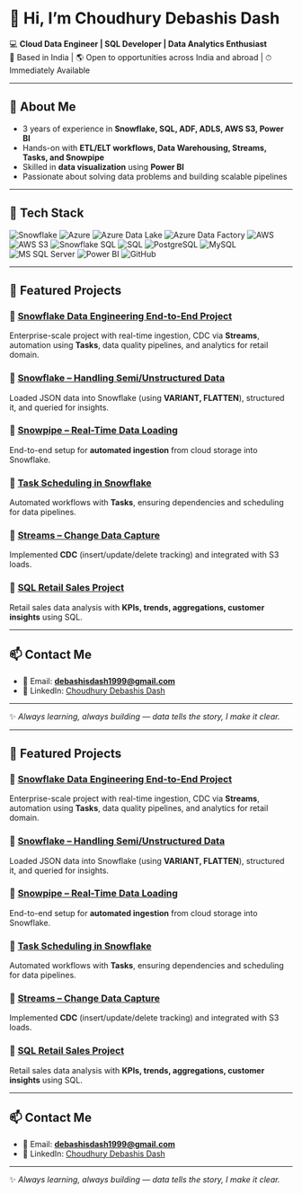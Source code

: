 # 👋 Hi, I’m Choudhury Debashis Dash  

💻 **Cloud Data Engineer | SQL Developer | Data Analytics Enthusiast**  
📍 Based in India | 🌎 Open to opportunities across India and abroad | ⏱ Immediately Available  

---

## 🚀 About Me  

- 3 years of experience in **Snowflake, SQL, ADF, ADLS, AWS S3, Power BI**  
- Hands-on with **ETL/ELT workflows, Data Warehousing, Streams, Tasks, and Snowpipe**  
- Skilled in **data visualization** using **Power BI**  
- Passionate about solving data problems and building scalable pipelines  

---

## 🔧 Tech Stack  

![Snowflake](https://img.shields.io/badge/Snowflake-29B5E8?style=for-the-badge&logo=snowflake&logoColor=white)
![Azure](https://img.shields.io/badge/Azure-0078D4?style=for-the-badge&logo=microsoftazure&logoColor=white)
![Azure Data Lake](https://img.shields.io/badge/Azure%20Data%20Lake-0078D4?style=for-the-badge&logo=microsoft-azure&logoColor=white)
![Azure Data Factory](https://img.shields.io/badge/Azure%20Data%20Factory-0078D4?style=for-the-badge&logo=azure-data-factory&logoColor=white)
![AWS](https://img.shields.io/badge/AWS-232F3E?style=for-the-badge&logo=amazonaws&logoColor=white)
![AWS S3](https://img.shields.io/badge/AWS%20S3-FF9900?style=for-the-badge&logo=amazon-s3&logoColor=white)
![Snowflake SQL](https://img.shields.io/badge/Snowflake_SQL-29B5E8?style=for-the-badge&logo=snowflake&logoColor=white)
![SQL](https://img.shields.io/badge/SQL-316192?style=for-the-badge&logo=databricks&logoColor=white)
![PostgreSQL](https://img.shields.io/badge/PostgreSQL-336791?style=for-the-badge&logo=postgresql&logoColor=white)
![MySQL](https://img.shields.io/badge/MySQL-4479A1?style=for-the-badge&logo=mysql&logoColor=white)
![MS SQL Server](https://img.shields.io/badge/MS_SQL_Server-CC2927?style=for-the-badge&logo=microsoftsqlserver&logoColor=white)
![Power BI](https://img.shields.io/badge/PowerBI-F2C811?style=for-the-badge&logo=powerbi&logoColor=black)
![GitHub](https://img.shields.io/badge/GitHub-181717?style=for-the-badge&logo=github&logoColor=white)

---

## 📂 Featured Projects  

### 🔹 [Snowflake Data Engineering End-to-End Project](https://github.com/debashisdash1999/snowflake_data_engineering_end_to_end_project)  
Enterprise-scale project with real-time ingestion, CDC via **Streams**, automation using **Tasks**, data quality pipelines, and analytics for retail domain.  

### 🔹 [Snowflake – Handling Semi/Unstructured Data](https://github.com/debashisdash1999/snowflake_proj5_handling_semi_unstructured_data)  
Loaded JSON data into Snowflake (using **VARIANT, FLATTEN**), structured it, and queried for insights.  

### 🔹 [Snowpipe – Real-Time Data Loading](https://github.com/debashisdash1999/snowflake_proj6_snowpipe)  
End-to-end setup for **automated ingestion** from cloud storage into Snowflake.  

### 🔹 [Task Scheduling in Snowflake](https://github.com/debashisdash1999/snowflake_proj7_tasks_scheduling)  
Automated workflows with **Tasks**, ensuring dependencies and scheduling for data pipelines.  

### 🔹 [Streams – Change Data Capture](https://github.com/debashisdash1999/snowflake_proj12_streams)  
Implemented **CDC** (insert/update/delete tracking) and integrated with S3 loads.  

### 🔹 [SQL Retail Sales Project](https://github.com/debashisdash1999/SQL_retail_sale_project)  
Retail sales data analysis with **KPIs, trends, aggregations, customer insights** using SQL.  

---

## 📫 Contact Me  

- 📧 Email: **debashisdash1999@gmail.com**  
- 💼 LinkedIn: [Choudhury Debashis Dash](https://www.linkedin.com/in/choudhury-debashis-dash-574661177)  

---

✨ *Always learning, always building — data tells the story, I make it clear.*  


---

## 📂 Featured Projects  

### 🔹 [Snowflake Data Engineering End-to-End Project](https://github.com/debashisdash1999/snowflake_data_engineering_end_to_end_project)  
Enterprise-scale project with real-time ingestion, CDC via **Streams**, automation using **Tasks**, data quality pipelines, and analytics for retail domain.  

### 🔹 [Snowflake – Handling Semi/Unstructured Data](https://github.com/debashisdash1999/snowflake_proj5_handling_semi_unstructured_data)  
Loaded JSON data into Snowflake (using **VARIANT, FLATTEN**), structured it, and queried for insights.  

### 🔹 [Snowpipe – Real-Time Data Loading](https://github.com/debashisdash1999/snowflake_proj6_snowpipe)  
End-to-end setup for **automated ingestion** from cloud storage into Snowflake.  

### 🔹 [Task Scheduling in Snowflake](https://github.com/debashisdash1999/snowflake_proj7_tasks_scheduling)  
Automated workflows with **Tasks**, ensuring dependencies and scheduling for data pipelines.  

### 🔹 [Streams – Change Data Capture](https://github.com/debashisdash1999/snowflake_proj12_streams)  
Implemented **CDC** (insert/update/delete tracking) and integrated with S3 loads.  

### 🔹 [SQL Retail Sales Project](https://github.com/debashisdash1999/SQL_retail_sale_project)  
Retail sales data analysis with **KPIs, trends, aggregations, customer insights** using SQL.  

---


## 📫 Contact Me  

- 📧 Email: **debashisdash1999@gmail.com**  
- 💼 LinkedIn: [Choudhury Debashis Dash](https://www.linkedin.com/in/choudhury-debashis-dash-574661177)  

---

✨ *Always learning, always building — data tells the story, I make it clear.*  

